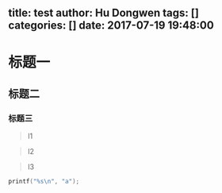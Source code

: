 title: test
author: Hu Dongwen
tags: []
categories: []
date: 2017-07-19 19:48:00
---
# 标题一
## 标题二
### 标题三

> l1

> l2

> l3

```c
printf("%s\n", "a");

```